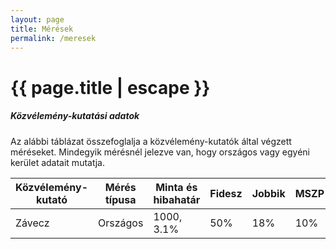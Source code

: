 ```yaml
---
layout: page
title: Mérések
permalink: /meresek
---
```


<h1 class="page-title">{{ page.title | escape }}</h1>

<div class="section">
    <div class="row">
          <div class="col s12">
		  <h5>Közvélemény-kutatási adatok</h5> 
<p class="light">Az alábbi táblázat összefoglalja a közvélemény-kutatók által végzett méréseket. Mindegyik mérésnél jelezve van, hogy országos vagy egyéni kerület adatait mutatja.</p>

<table class="responsive-table">
              <thead>
                <tr>
                    <th>Közvélemény-kutató</th>
                    <th>Mérés típusa</th>
					<th>Minta és hibahatár</th>
					<th>Fidesz</th>
					<th>Jobbik</th>
					<th>MSZP</th>
					<th>DK</th>
					<th>LMP</th>
					<th>Momentum</th>
					<th>Egyéb párt</th>
                </tr>
              </thead>
              <tbody>
             <tr>
                  <td>Závecz</td>
				  <td>Országos</td>
				  <td>1000, 3.1%</td>
				  <td>50%</td>
				  <td>18%</td>
				  <td>10%</td>
				  <td>8%</td>
				  <td>7%</td>
				  <td>3%</td>
				  <td>4%</td>
			</tr>
			</tr>                
              </tbody>
            </table>